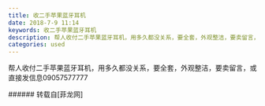 ```yaml
---
title: 收二手苹果蓝牙耳机
date: 2018-7-9 11:14
keywords: 收二手苹果蓝牙耳机
description: 帮人收付二手苹果蓝牙耳机，用多久都没关系，要全套，外观整洁，要卖留言，或直接发信息09057577777
categories: used
---
```

<td class="t_f" id="postmessage_1493837">

帮人收付二手苹果蓝牙耳机，用多久都没关系，要全套，外观整洁，要卖留言，或直接发信息09057577777<br/>
</td>
###### 转载自[菲龙网]